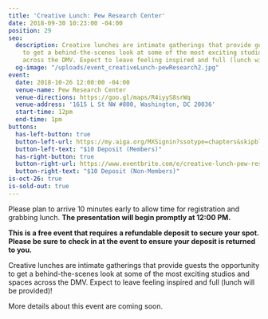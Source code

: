 ```yaml
---
title: 'Creative Lunch: Pew Research Center'
date: 2018-09-30 10:23:00 -04:00
position: 29
seo:
  description: Creative lunches are intimate gatherings that provide guests the opportunity
    to get a behind-the-scenes look at some of the most exciting studios and spaces
    across the DMV. Expect to leave feeling inspired and full (lunch will be provided)!
  og-image: "/uploads/event_creativeLunch-pewResearch2.jpg"
event:
  date: 2018-10-26 12:00:00 -04:00
  venue-name: Pew Research Center
  venue-directions: https://goo.gl/maps/R4iyyS8srWq
  venue-address: '1615 L St NW #800, Washington, DC 20036'
  start-time: 12pm
  end-time: 1pm
buttons:
  has-left-button: true
  button-left-url: https://my.aiga.org/MXSignin?ssotype=chapters&skipblacklist&returnurl=https%3A%2F%2Fdc.aiga.org%2Fevent%2Fcreative-lunch-pew-research-center%2F%3Fredirect_source%3Deventbrite_register
  button-left-text: "$10 Deposit (Members)"
  has-right-button: true
  button-right-url: https://www.eventbrite.com/e/creative-lunch-pew-research-center-tickets-50828074138
  button-right-text: "$10 Deposit (Non-Members)"
is-oct-26: true
is-sold-out: true
---
```


Please plan to arrive 10 minutes early to allow time for registration and grabbing lunch. **The presentation will begin promptly at 12:00 PM.**

**This is a free event that requires a refundable deposit to secure your spot. Please be sure to check in at the event to ensure your deposit is returned to you.**

Creative lunches are intimate gatherings that provide guests the opportunity to get a behind-the-scenes look at some of the most exciting studios and spaces across the DMV. Expect to leave feeling inspired and full (lunch will be provided)!

More details about this event are coming soon.
